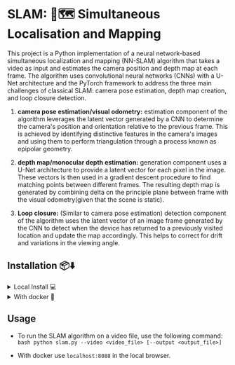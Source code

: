 # SLAM: 🤖🗺️ Simultaneous Localisation and Mapping 

This project is a Python implementation of a neural network-based simultaneous localization and mapping (NN-SLAM) algorithm that takes a video as input and estimates the camera position and depth map at each frame. The algorithm uses convolutional neural networks (CNNs) with a U-Net architecture and the PyTorch framework to address the three main challenges of classical SLAM: camera pose estimation, depth map creation, and loop closure detection.

1. **camera pose estimation/visual odometry:** estimation component of the algorithm leverages the latent vector generated by a CNN to determine the camera's position and orientation relative to the previous frame. This is achieved by identifying distinctive features in the camera's images and using them to perform triangulation through a process known as epipolar geometry.

2. **depth map/monocular depth estimation:** generation component uses a U-Net architecture to provide a latent vector for each pixel in the image. These vectors is then used in a gradient descent procedure to find matching points between different frames. The resulting depth map is generated by combining delta on the principle plane between frame with the visual odometry(given that the scene is static).

3. **Loop closure:** (Similar to camera pose estimation) detection component of the algorithm uses the latent vector of an image frame generated by the CNN to detect when the device has returned to a previously visited location and update the map accordingly. This helps to correct for drift and variations in the viewing angle.

## Installation 📦⬇️

<details>
  <summary>Local Install 💻</summary>
  
#### Libraries to be installed
  
1. pytorch
2. opencv-python
        
#### bash
```
python -m install -r requirements.txt
```
</details>

<details>
  <summary>With docker 🐳</summary>
  
### Installation
  
1. Docker --version == xx

### Script
```bash
docker run -d -p 8088:8088 gslaller/SLAM:v1
```
</details>

## Usage

- To run the SLAM algorithm on a video file, use the following command:  
        ```bash
        python slam.py --video <video_file> [--output <output_file>]
        ```

- With docker use `localhost:8088` in the local browser.

